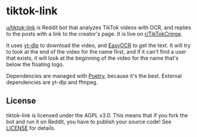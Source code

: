 # tiktok-link

[u/tiktok-link](https://reddit.com/user/tiktok-link) is Reddit bot that analyzes TikTok videos with OCR, and replies to the posts with a link to the creator's page. It is live on [r/TikTokCringe](https://reddit.com/r/TikTokCringe).

It uses [yt-dlp](https://github.com/yt-dlp/yt-dlp) to download the video, and [EasyOCR](https://github.com/JaidedAI/EasyOCR) to get the text. It will try to look at the end of the video for the name first, and if it can't find a user that exists, it will look at the beginning of the video for the name that's below the floating logo.

Dependencies are managed with [Poetry](https://python-poetry.org/), because it's the best. External dependencies are yt-dlp and ffmpeg.

## License

tiktok-link is licensed under the AGPL v3.0. This means that if you fork the bot and run it on Reddit, you have to publish your source code! See [LICENSE](./LICENSE) for details.
